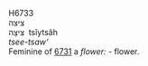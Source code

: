<body>
  <p>H6733<br>  ציצה  <br> צִּיצָּה  ‎  tsı̂ytsâh  <br><i>tsee-tsaw‘ </i><br>Feminine of <a href="h6731.htm">6731</a>  a <i>flower: - </i>flower.<br></p>
 </body>